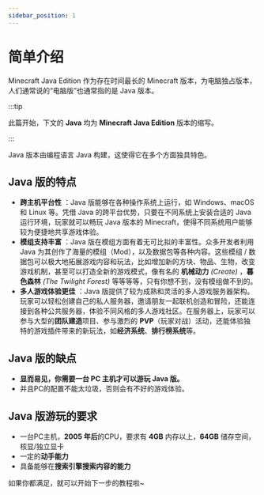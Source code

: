 ```yaml
---
sidebar_position: 1
---
```


# 简单介绍

Minecraft Java Edition 作为存在时间最长的 Minecraft 版本，为电脑独占版本，人们通常说的“电脑版”也通常指的是 Java 版本。

:::tip

此篇开始，下文的 **Java** 均为 **Minecraft Java Edition** 版本的缩写。

:::

Java 版本由编程语言 Java 构建，这使得它在多个方面独具特色。

## Java 版的特点

- **跨主机平台性** ：Java 版能够在各种操作系统上运行，如 Windows、macOS 和 Linux 等。凭借 Java 的跨平台优势，只要在不同系统上安装合适的 Java 运行环境，玩家就可以畅玩 Java 版本的 Minecraft，使得不同系统用户能够较为便捷地共享游戏体验。
- **模组支持丰富** ：Java 版在模组方面有着无可比拟的丰富性。众多开发者利用 Java 为其创作了海量的模组（Mod），以及数据包等各种内容。这些模组 / 数据包可以极大地拓展游戏内容和玩法，比如增加新的方块、物品、生物，改变游戏机制，甚至可以打造全新的游戏模式，像有名的 **机械动力** *(Create)* ，**暮色森林** *(The Twilight Forest)* 等等等等，只有你想不到，没有模组做不到的。
- **多人游戏体验更佳** ：Java 版提供了较为成熟和灵活的多人游戏服务器架构。玩家可以轻松创建自己的私人服务器，邀请朋友一起联机创造和冒险，还能连接到各种公共服务器，体验不同风格的多人游戏社区。在服务器上，玩家可以参与大型的**团队建造**项目、参与激烈的 **PVP**（玩家对战）活动，还能体验独特的游戏插件带来的新玩法，如**经济系统**、**排行榜系统**等。

## Java 版的缺点

- **显而易见，你需要一台 PC 主机才可以游玩 Java 版。**
- 并且PC的配置不能太垃圾，否则会有不好的游戏体验。

## Java 版游玩的要求

- 一台PC主机，**2005 年后**的CPU，要求有 **4GB** 内存以上，**64GB** 储存空间，核显/独立显卡
- 一定的**动手能力**
- 具备能够在**搜索引擎搜索内容的能力**

如果你都满足，就可以开始下一步的教程啦~

